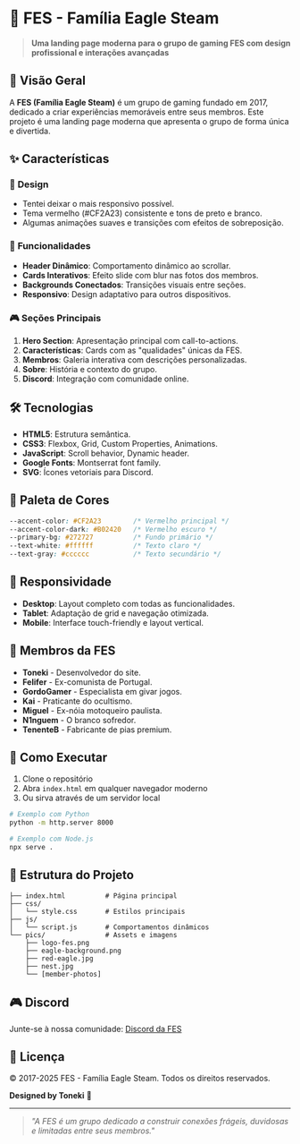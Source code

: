 # 🦅 FES - Família Eagle Steam

> **Uma landing page moderna para o grupo de gaming FES com design profissional e interações avançadas**

## 🎯 Visão Geral

A **FES (Família Eagle Steam)** é um grupo de gaming fundado em 2017, dedicado a criar experiências memoráveis entre seus membros. Este projeto é uma landing page moderna que apresenta o grupo de forma única e divertida.

## ✨ Características

### 🎨 **Design**
- Tentei deixar o mais responsivo possível.
- Tema vermelho (#CF2A23) consistente e tons de preto e branco.
- Algumas animações suaves e transições com efeitos de sobreposição.

### 🚀 **Funcionalidades**
- **Header Dinâmico**: Comportamento dinâmico ao scrollar.
- **Cards Interativos**: Efeito slide com blur nas fotos dos membros.
- **Backgrounds Conectados**: Transições visuais entre seções.
- **Responsivo**: Design adaptativo para outros dispositivos.

### 🎮 **Seções Principais**
1. **Hero Section**: Apresentação principal com call-to-actions.
2. **Características**: Cards com as "qualidades" únicas da FES.
3. **Membros**: Galeria interativa com descrições personalizadas.
4. **Sobre**: História e contexto do grupo.
5. **Discord**: Integração com comunidade online.

## 🛠️ Tecnologias

- **HTML5**: Estrutura semântica.
- **CSS3**: Flexbox, Grid, Custom Properties, Animations.
- **JavaScript**: Scroll behavior, Dynamic header.
- **Google Fonts**: Montserrat font family.
- **SVG**: Ícones vetoriais para Discord.

## 🎨 Paleta de Cores

```css
--accent-color: #CF2A23        /* Vermelho principal */
--accent-color-dark: #B02420   /* Vermelho escuro */
--primary-bg: #272727          /* Fundo primário */
--text-white: #ffffff          /* Texto claro */
--text-gray: #cccccc           /* Texto secundário */
```

## 📱 Responsividade

- **Desktop**: Layout completo com todas as funcionalidades.
- **Tablet**: Adaptação de grid e navegação otimizada.
- **Mobile**: Interface touch-friendly e layout vertical.

## 🦅 Membros da FES

- **Toneki** - Desenvolvedor do site.
- **Felifer** - Ex-comunista de Portugal.
- **GordoGamer** - Especialista em givar jogos.
- **Kai** - Praticante do ocultismo.
- **Miguel** - Ex-nóia motoqueiro paulista.
- **N1nguem** - O branco sofredor.
- **TenenteB** - Fabricante de pias premium.

## 🚀 Como Executar

1. Clone o repositório
2. Abra `index.html` em qualquer navegador moderno
3. Ou sirva através de um servidor local

```bash
# Exemplo com Python
python -m http.server 8000

# Exemplo com Node.js
npx serve .
```

## 📝 Estrutura do Projeto

```
├── index.html          # Página principal
├── css/
│   └── style.css       # Estilos principais
├── js/
│   └── script.js       # Comportamentos dinâmicos
└── pics/               # Assets e imagens
    ├── logo-fes.png
    ├── eagle-background.png
    ├── red-eagle.jpg
    ├── nest.jpg
    └── [member-photos]
```

## 🎮 Discord

Junte-se à nossa comunidade: [Discord da FES](https://discord.gg/kQgVdZ93eN)

## 📄 Licença

© 2017-2025 FES - Família Eagle Steam. Todos os direitos reservados.

**Designed by Toneki** 🎨

---

> *"A FES é um grupo dedicado a construir conexões frágeis, duvidosas e limitadas entre seus membros."*
